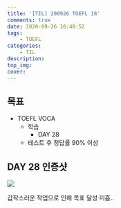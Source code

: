 ```yaml
---
title: '[TIL] 200926 TOEFL 18'
comments: true
date: 2020-09-26 16:48:52
tags:
    - TOEFL
categories:
    - TIL
description:
top_img:
cover:
---
```

## 목표
- TOEFL VOCA 
    - 학습
        - DAY 28
    - 테스트 후 정답률 90% 이상

## DAY 28 인증샷
![]({{site.img_path}}/2020-09-26-TIL-200926-TOEFL-18/Day28.png)

갑작스러운 작업으로 인해 목표 달성 미흡..
